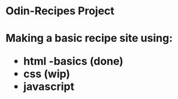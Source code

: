 <h1>Odin-Recipes Project<h1>

<p>Making a basic recipe site using:</p>

<ul>
<li>html -basics (done)
<li>css (wip)
<li>javascript
